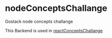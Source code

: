 # nodeConceptsChallange
Gostack node concepts challange


This Backend is used in [reactConceptsChallange](https://github.com/rodvl/reactConceptsChallange)
